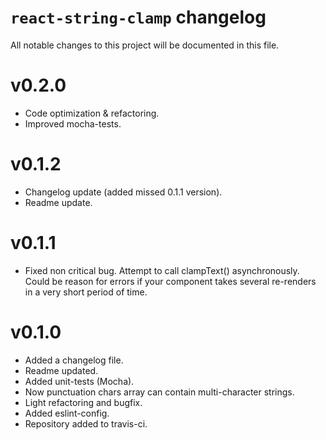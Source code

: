 # `react-string-clamp` changelog

All notable changes to this project will be documented in this file.

# v0.2.0

 - Code optimization & refactoring.
 - Improved mocha-tests.

# v0.1.2

 - Changelog update (added missed 0.1.1 version).
 - Readme update.

# v0.1.1

 - Fixed non critical bug. Attempt to call clampText() asynchronously. Could be reason for errors if your component takes several re-renders in a very short period of time.

# v0.1.0

 - Added a changelog file.
 - Readme updated.
 - Added unit-tests (Mocha).
 - Now punctuation chars array can contain multi-character strings.
 - Light refactoring and bugfix.
 - Added eslint-config.
 - Repository added to travis-ci.